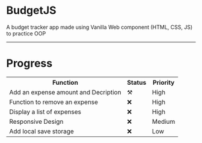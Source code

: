 # BudgetJS
A budget tracker app made using Vanilla Web component (HTML, CSS, JS) to practice OOP
<hr>
<h1>Progress</h1>
<table>
<tr>
<th>Function</th>
<th>Status</th>
<th>Priority</th>
</tr>
<tr>
<td>Add an expense amount and Decription</td>
<td>⚒️</td>
<td>High</td>
</tr>
<tr>
<td>Function to remove an expense</td>
<td>❌</td>
<td>High</td>
</tr>
<tr>
<td>Display a list of expenses</td>
<td>❌</td>
<td>High</td>
</tr>
<tr>
<td>Responsive Design</td>
<td>❌</td>
<td>Medium</td>
</tr>
<tr>
<td>Add local save storage</td>
<td>❌</td>
<td>Low</td>
</tr>
</table>